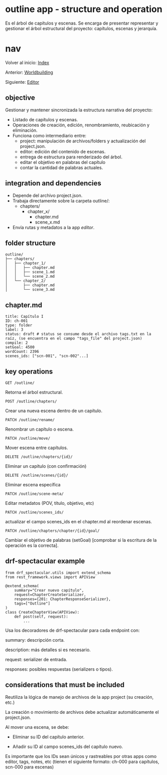 # outline app - structure and operation

Es el árbol de capítulos y escenas. Se encarga de presentar representar y gestionar el árbol estructural del proyecto: capítulos, escenas y jerarquía.

# nav
Volver al inicio:
[Index](index.md)

Anterior:
[Worldbuilding](worldbuilding.md)

Siguiente:
[Editor](editor.md)

## objective

Gestionar y mantener sincronizada la estructura narrativa del proyecto:
- Listado de capítulos y escenas.
- Operaciones de creación, edición, renombramiento, reubicación y eliminación.
- Funciona como intermediario entre:
    - project: manipulación de archivos/folders y actualización del project.json.
    - editor: edición del contenido de escenas.
    - entrega de estructura para renderizado del árbol.
    - editar el objetivo en palabras del capítulo
    - contar la cantidad de palabras actuales.

## integration and dependencies

- Depende del archivo project.json.
- Trabaja directamente sobre la carpeta outline/:
    - chapters/
        - chapter_x/
            - chapter.md
            - scene_x.md
- Envía rutas y metadatos a la app *editor*.

## folder structure

    outline/
    ├── chapters/
    │   ├── chapter_1/
    │   │   ├── chapter.md
    │   │   ├── scene_1.md
    │   │   └── scene_2.md
    │   └── chapter_2/
    │       ├── chapter.md
    │       └── scene_3.md

## chapter.md
    title: Capítulo I
    ID: ch-001
    type: folder
    label: 3
    status: draft # status se consume desde el archivo tags.txt en la raíz, (se encuentra en el campo "tags_file" del project.json)
    compile: 2
    setGoal: 4500
    wordCount: 2396
    scenes_ids: ["scn-001", "scn-002"...]

## key operations

    GET /outline/ 
Retorna el árbol estructural.

    POST /outline/chapters/
Crear una nueva escena dentro de un capítulo.

    PATCH /outline/rename/ 
Renombrar un capítulo o escena.


    PATCH /outline/move/
Mover escena entre capítulos.

    DELETE /outline/chapters/{id}/
Eliminar un capítulo (con confirmación)

    DELETE /outline/scenes/{id}/
Eliminar escena específica

    PATCH /outline/scene-meta/ 
Editar metadatos (POV, título, objetivo, etc)

    PATCH /outline/scenes_ids/ 
actualizar el campo scenes_ids en el chapter.md al reordenar escenas.

    PATCH /outline/chapters/chapter/{id}/goal/
Cambiar el objetivo de palabras (setGoal) [comprobar si la escritura de la operación es la correcta].


## drf-spectacular example
    from drf_spectacular.utils import extend_schema
    from rest_framework.views import APIView

    @extend_schema(
        summary="Crear nuevo capítulo",
        request=ChapterCreateSerializer,
        responses={201: ChapterResponseSerializer},
        tags=["Outline"]
    )
    class CreateChapterView(APIView):
        def post(self, request):
            ...

Usa los decoradores de drf-spectacular para cada endpoint con:

summary: descripción corta.

description: más detalles si es necesario.

request: serializer de entrada.

responses: posibles respuestas (serializers o tipos).

## considerations that must be included
Reutiliza la lógica de manejo de archivos de la app project (su creación, etc.)

La creación o movimiento de archivos debe actualizar automáticamente el project.json.

Al mover una escena, se debe:
- Eliminar su ID del capítulo anterior.

- Añadir su ID al campo scenes_ids del capítulo nuevo.

Es importante que los IDs sean únicos y rastreables por otras apps como editor, tags, notes, etc (tienen el siguiente formato: ch-000 para capítulos, scn-000 para escenas)
